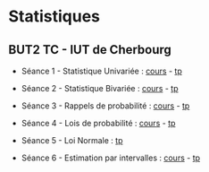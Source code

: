 # Statistiques

## BUT2 TC - IUT de Cherbourg

- Séance 1 - Statistique Univariée : [cours](seance1--stat-uni) - [tp](seance1--demande)

- Séance 2 - Statistique Bivariée : [cours](seance2--stat-bi) - [tp](seance2--demande)

- Séance 3 - Rappels de probabilité : [cours](seance3--rappels-proba) - [tp](seance3--demande)

- Séance 4 - Lois de probabilité : [cours](seance4--lois-proba) - [tp](seance4--demande)

- Séance 5 - Loi Normale : [tp](seance5--loi-normale)

- Séance 6 - Estimation par intervalles : [cours](seance6--estimation-intervalle) - [tp](seance6--demande)

